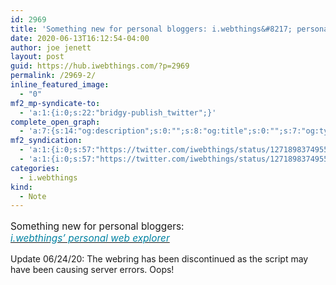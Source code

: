 ```yaml
---
id: 2969
title: 'Something new for personal bloggers: i.webthings&#8217; persona-'
date: 2020-06-13T16:12:54-04:00
author: joe jenett
layout: post
guid: https://hub.iwebthings.com/?p=2969
permalink: /2969-2/
inline_featured_image:
  - "0"
mf2_mp-syndicate-to:
  - 'a:1:{i:0;s:22:"bridgy-publish_twitter";}'
complete_open_graph:
  - 'a:7:{s:14:"og:description";s:0:"";s:8:"og:title";s:0:"";s:7:"og:type";s:0:"";s:12:"twitter:card";s:7:"summary";s:15:"twitter:creator";s:0:"";s:19:"twitter:description";s:0:"";s:8:"og:image";s:0:"";}'
mf2_syndication:
  - 'a:1:{i:0;s:57:"https://twitter.com/iwebthings/status/1271898374955061249";}'
  - 'a:1:{i:0;s:57:"https://twitter.com/iwebthings/status/1271898374955061249";}'
categories:
  - i.webthings
kind:
  - Note
---
```

<p style="font-weight:400;font-size:1.1em;">
  Something new for personal bloggers:<br /> <a href="https://hub.iwebthings.com/ring/"><em style="color:#0082a2;">i.webthings&#8217; personal web explorer</em></a>
</p>

Update 06/24/20: The webring has been discontinued as the script may have been causing server errors. Oops!